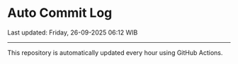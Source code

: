 # Auto Commit Log

Last updated: Friday, 26-09-2025 06:12 WIB

---

This repository is automatically updated every hour using GitHub Actions.

